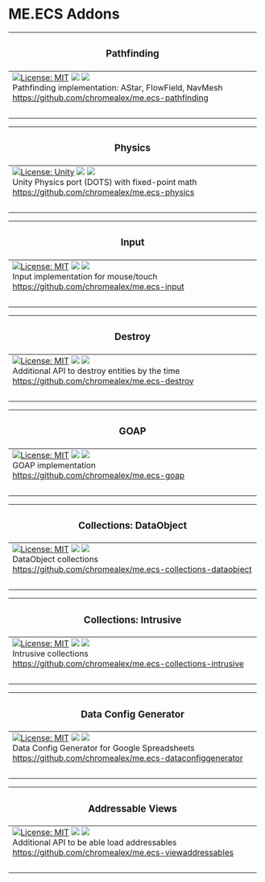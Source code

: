 # ME.ECS Addons

| <h3>Pathfinding</h3> |
| ------ |
| [![License: MIT](https://img.shields.io/github/license/chromealex/me.ecs-pathfinding?style=flat&color=greenyellow)](https://github.com/chromealex/me.ecs-pathfinding/blob/master/LICENSE) <a href="https://github.com/chromealex/me.ecs-pathfinding"><img src="https://img.shields.io/github/package-json/v/chromealex/me.ecs-pathfinding?style=flat&color=blue" /></a> <a href="https://github.com/chromealex/me.ecs-pathfinding"><img src="https://img.shields.io/github/last-commit/chromealex/me.ecs-pathfinding?style=flat&color=yellow" /></a><br>Pathfinding implementation: AStar, FlowField, NavMesh<br>https://github.com/chromealex/me.ecs-pathfinding |
|&nbsp;&nbsp;&nbsp;&nbsp;&nbsp;&nbsp;&nbsp;&nbsp;&nbsp;&nbsp;&nbsp;&nbsp;&nbsp;&nbsp;&nbsp;&nbsp;&nbsp;&nbsp;&nbsp;&nbsp;&nbsp;&nbsp;&nbsp;&nbsp;&nbsp;&nbsp;&nbsp;&nbsp;&nbsp;&nbsp;&nbsp;&nbsp;&nbsp;&nbsp;&nbsp;&nbsp;&nbsp;&nbsp;&nbsp;&nbsp;&nbsp;&nbsp;&nbsp;&nbsp;&nbsp;&nbsp;&nbsp;&nbsp;&nbsp;&nbsp;&nbsp;&nbsp;&nbsp;&nbsp;&nbsp;&nbsp;&nbsp;&nbsp;&nbsp;&nbsp;&nbsp;&nbsp;&nbsp;&nbsp;&nbsp;&nbsp;&nbsp;&nbsp;&nbsp;&nbsp;&nbsp;&nbsp;&nbsp;&nbsp;&nbsp;&nbsp;&nbsp;&nbsp;&nbsp;&nbsp;&nbsp;&nbsp;&nbsp;&nbsp;&nbsp;&nbsp;&nbsp;&nbsp;&nbsp;&nbsp;&nbsp;&nbsp;&nbsp;&nbsp;&nbsp;&nbsp;&nbsp;&nbsp;&nbsp;&nbsp;&nbsp;&nbsp;&nbsp;&nbsp;&nbsp;&nbsp;&nbsp;&nbsp;&nbsp;&nbsp;&nbsp;|

| <h3>Physics</h3> |
| ------ |
| [![License: Unity](https://img.shields.io/badge/license-UCL-yellowgreen)](https://github.com/chromealex/me.ecs-physics/blob/main/LICENSE) <a href="https://github.com/chromealex/me.ecs-physics"><img src="https://img.shields.io/github/package-json/v/chromealex/me.ecs-physics?style=flat&color=blue" /></a> <a href="https://github.com/chromealex/me.ecs-physics"><img src="https://img.shields.io/github/last-commit/chromealex/me.ecs-physics?style=flat&color=yellow" /></a><br>Unity Physics port (DOTS) with fixed-point math<br>https://github.com/chromealex/me.ecs-physics |
|&nbsp;&nbsp;&nbsp;&nbsp;&nbsp;&nbsp;&nbsp;&nbsp;&nbsp;&nbsp;&nbsp;&nbsp;&nbsp;&nbsp;&nbsp;&nbsp;&nbsp;&nbsp;&nbsp;&nbsp;&nbsp;&nbsp;&nbsp;&nbsp;&nbsp;&nbsp;&nbsp;&nbsp;&nbsp;&nbsp;&nbsp;&nbsp;&nbsp;&nbsp;&nbsp;&nbsp;&nbsp;&nbsp;&nbsp;&nbsp;&nbsp;&nbsp;&nbsp;&nbsp;&nbsp;&nbsp;&nbsp;&nbsp;&nbsp;&nbsp;&nbsp;&nbsp;&nbsp;&nbsp;&nbsp;&nbsp;&nbsp;&nbsp;&nbsp;&nbsp;&nbsp;&nbsp;&nbsp;&nbsp;&nbsp;&nbsp;&nbsp;&nbsp;&nbsp;&nbsp;&nbsp;&nbsp;&nbsp;&nbsp;&nbsp;&nbsp;&nbsp;&nbsp;&nbsp;&nbsp;&nbsp;&nbsp;&nbsp;&nbsp;&nbsp;&nbsp;&nbsp;&nbsp;&nbsp;&nbsp;&nbsp;&nbsp;&nbsp;&nbsp;&nbsp;&nbsp;&nbsp;&nbsp;&nbsp;&nbsp;&nbsp;&nbsp;&nbsp;&nbsp;&nbsp;&nbsp;&nbsp;&nbsp;&nbsp;&nbsp;&nbsp;|

| <h3>Input</h3> |
| ------ |
| [![License: MIT](https://img.shields.io/github/license/chromealex/me.ecs-input?style=flat&color=greenyellow)](https://github.com/chromealex/me.ecs-input/blob/main/LICENSE) <a href="https://github.com/chromealex/me.ecs-input"><img src="https://img.shields.io/github/package-json/v/chromealex/me.ecs-input?style=flat&color=blue" /></a> <a href="https://github.com/chromealex/me.ecs-input"><img src="https://img.shields.io/github/last-commit/chromealex/me.ecs-input?style=flat&color=yellow" /></a><br>Input implementation for mouse/touch<br>https://github.com/chromealex/me.ecs-input |
|&nbsp;&nbsp;&nbsp;&nbsp;&nbsp;&nbsp;&nbsp;&nbsp;&nbsp;&nbsp;&nbsp;&nbsp;&nbsp;&nbsp;&nbsp;&nbsp;&nbsp;&nbsp;&nbsp;&nbsp;&nbsp;&nbsp;&nbsp;&nbsp;&nbsp;&nbsp;&nbsp;&nbsp;&nbsp;&nbsp;&nbsp;&nbsp;&nbsp;&nbsp;&nbsp;&nbsp;&nbsp;&nbsp;&nbsp;&nbsp;&nbsp;&nbsp;&nbsp;&nbsp;&nbsp;&nbsp;&nbsp;&nbsp;&nbsp;&nbsp;&nbsp;&nbsp;&nbsp;&nbsp;&nbsp;&nbsp;&nbsp;&nbsp;&nbsp;&nbsp;&nbsp;&nbsp;&nbsp;&nbsp;&nbsp;&nbsp;&nbsp;&nbsp;&nbsp;&nbsp;&nbsp;&nbsp;&nbsp;&nbsp;&nbsp;&nbsp;&nbsp;&nbsp;&nbsp;&nbsp;&nbsp;&nbsp;&nbsp;&nbsp;&nbsp;&nbsp;&nbsp;&nbsp;&nbsp;&nbsp;&nbsp;&nbsp;&nbsp;&nbsp;&nbsp;&nbsp;&nbsp;&nbsp;&nbsp;&nbsp;&nbsp;&nbsp;&nbsp;&nbsp;&nbsp;&nbsp;&nbsp;&nbsp;&nbsp;&nbsp;&nbsp;|

| <h3>Destroy</h3> |
| ------ |
| [![License: MIT](https://img.shields.io/github/license/chromealex/me.ecs-destroy?style=flat&color=greenyellow)](https://github.com/chromealex/me.ecs-destroy/blob/master/LICENSE) <a href="https://github.com/chromealex/me.ecs-destroy"><img src="https://img.shields.io/github/package-json/v/chromealex/me.ecs-destroy?style=flat&color=blue" /></a> <a href="https://github.com/chromealex/me.ecs-destroy"><img src="https://img.shields.io/github/last-commit/chromealex/me.ecs-destroy?style=flat&color=yellow" /></a><br>Additional API to destroy entities by the time<br>https://github.com/chromealex/me.ecs-destroy |
|&nbsp;&nbsp;&nbsp;&nbsp;&nbsp;&nbsp;&nbsp;&nbsp;&nbsp;&nbsp;&nbsp;&nbsp;&nbsp;&nbsp;&nbsp;&nbsp;&nbsp;&nbsp;&nbsp;&nbsp;&nbsp;&nbsp;&nbsp;&nbsp;&nbsp;&nbsp;&nbsp;&nbsp;&nbsp;&nbsp;&nbsp;&nbsp;&nbsp;&nbsp;&nbsp;&nbsp;&nbsp;&nbsp;&nbsp;&nbsp;&nbsp;&nbsp;&nbsp;&nbsp;&nbsp;&nbsp;&nbsp;&nbsp;&nbsp;&nbsp;&nbsp;&nbsp;&nbsp;&nbsp;&nbsp;&nbsp;&nbsp;&nbsp;&nbsp;&nbsp;&nbsp;&nbsp;&nbsp;&nbsp;&nbsp;&nbsp;&nbsp;&nbsp;&nbsp;&nbsp;&nbsp;&nbsp;&nbsp;&nbsp;&nbsp;&nbsp;&nbsp;&nbsp;&nbsp;&nbsp;&nbsp;&nbsp;&nbsp;&nbsp;&nbsp;&nbsp;&nbsp;&nbsp;&nbsp;&nbsp;&nbsp;&nbsp;&nbsp;&nbsp;&nbsp;&nbsp;&nbsp;&nbsp;&nbsp;&nbsp;&nbsp;&nbsp;&nbsp;&nbsp;&nbsp;&nbsp;&nbsp;&nbsp;&nbsp;&nbsp;&nbsp;|

| <h3>GOAP</h3> |
| ------ |
| [![License: MIT](https://img.shields.io/github/license/chromealex/me.ecs-goap?style=flat&color=greenyellow)](https://github.com/chromealex/me.ecs-goap/blob/master/LICENSE) <a href="https://github.com/chromealex/me.ecs-goap"><img src="https://img.shields.io/github/package-json/v/chromealex/me.ecs-goap?style=flat&color=blue" /></a> <a href="https://github.com/chromealex/me.ecs-goap"><img src="https://img.shields.io/github/last-commit/chromealex/me.ecs-goap?style=flat&color=yellow" /></a><br>GOAP implementation<br>https://github.com/chromealex/me.ecs-goap |
|&nbsp;&nbsp;&nbsp;&nbsp;&nbsp;&nbsp;&nbsp;&nbsp;&nbsp;&nbsp;&nbsp;&nbsp;&nbsp;&nbsp;&nbsp;&nbsp;&nbsp;&nbsp;&nbsp;&nbsp;&nbsp;&nbsp;&nbsp;&nbsp;&nbsp;&nbsp;&nbsp;&nbsp;&nbsp;&nbsp;&nbsp;&nbsp;&nbsp;&nbsp;&nbsp;&nbsp;&nbsp;&nbsp;&nbsp;&nbsp;&nbsp;&nbsp;&nbsp;&nbsp;&nbsp;&nbsp;&nbsp;&nbsp;&nbsp;&nbsp;&nbsp;&nbsp;&nbsp;&nbsp;&nbsp;&nbsp;&nbsp;&nbsp;&nbsp;&nbsp;&nbsp;&nbsp;&nbsp;&nbsp;&nbsp;&nbsp;&nbsp;&nbsp;&nbsp;&nbsp;&nbsp;&nbsp;&nbsp;&nbsp;&nbsp;&nbsp;&nbsp;&nbsp;&nbsp;&nbsp;&nbsp;&nbsp;&nbsp;&nbsp;&nbsp;&nbsp;&nbsp;&nbsp;&nbsp;&nbsp;&nbsp;&nbsp;&nbsp;&nbsp;&nbsp;&nbsp;&nbsp;&nbsp;&nbsp;&nbsp;&nbsp;&nbsp;&nbsp;&nbsp;&nbsp;&nbsp;&nbsp;&nbsp;&nbsp;&nbsp;&nbsp;|

| <h3>Collections: DataObject</h3> |
| ------ |
| [![License: MIT](https://img.shields.io/github/license/chromealex/me.ecs-collections-dataobject?style=flat&color=greenyellow)](https://github.com/chromealex/me.ecs-collections-dataobject/blob/master/LICENSE) <a href="https://github.com/chromealex/me.ecs-collections-dataobject"><img src="https://img.shields.io/github/package-json/v/chromealex/me.ecs-collections-dataobject?style=flat&color=blue" /></a> <a href="https://github.com/chromealex/me.ecs-collections-dataobject"><img src="https://img.shields.io/github/last-commit/chromealex/me.ecs-collections-dataobject?style=flat&color=yellow" /></a><br>DataObject collections<br>https://github.com/chromealex/me.ecs-collections-dataobject |
|&nbsp;&nbsp;&nbsp;&nbsp;&nbsp;&nbsp;&nbsp;&nbsp;&nbsp;&nbsp;&nbsp;&nbsp;&nbsp;&nbsp;&nbsp;&nbsp;&nbsp;&nbsp;&nbsp;&nbsp;&nbsp;&nbsp;&nbsp;&nbsp;&nbsp;&nbsp;&nbsp;&nbsp;&nbsp;&nbsp;&nbsp;&nbsp;&nbsp;&nbsp;&nbsp;&nbsp;&nbsp;&nbsp;&nbsp;&nbsp;&nbsp;&nbsp;&nbsp;&nbsp;&nbsp;&nbsp;&nbsp;&nbsp;&nbsp;&nbsp;&nbsp;&nbsp;&nbsp;&nbsp;&nbsp;&nbsp;&nbsp;&nbsp;&nbsp;&nbsp;&nbsp;&nbsp;&nbsp;&nbsp;&nbsp;&nbsp;&nbsp;&nbsp;&nbsp;&nbsp;&nbsp;&nbsp;&nbsp;&nbsp;&nbsp;&nbsp;&nbsp;&nbsp;&nbsp;&nbsp;&nbsp;&nbsp;&nbsp;&nbsp;&nbsp;&nbsp;&nbsp;&nbsp;&nbsp;&nbsp;&nbsp;&nbsp;&nbsp;&nbsp;&nbsp;&nbsp;&nbsp;&nbsp;&nbsp;&nbsp;&nbsp;&nbsp;&nbsp;&nbsp;&nbsp;&nbsp;&nbsp;&nbsp;&nbsp;&nbsp;&nbsp;|

| <h3>Collections: Intrusive</h3> |
| ------ |
| [![License: MIT](https://img.shields.io/github/license/chromealex/me.ecs-collections-intrusive?style=flat&color=greenyellow)](https://github.com/chromealex/me.ecs-collections-intrusive/blob/master/LICENSE) <a href="https://github.com/chromealex/me.ecs-collections-intrusive"><img src="https://img.shields.io/github/package-json/v/chromealex/me.ecs-collections-intrusive?style=flat&color=blue" /></a> <a href="https://github.com/chromealex/me.ecs-collections-intrusive"><img src="https://img.shields.io/github/last-commit/chromealex/me.ecs-collections-intrusive?style=flat&color=yellow" /></a><br>Intrusive collections<br>https://github.com/chromealex/me.ecs-collections-intrusive |
|&nbsp;&nbsp;&nbsp;&nbsp;&nbsp;&nbsp;&nbsp;&nbsp;&nbsp;&nbsp;&nbsp;&nbsp;&nbsp;&nbsp;&nbsp;&nbsp;&nbsp;&nbsp;&nbsp;&nbsp;&nbsp;&nbsp;&nbsp;&nbsp;&nbsp;&nbsp;&nbsp;&nbsp;&nbsp;&nbsp;&nbsp;&nbsp;&nbsp;&nbsp;&nbsp;&nbsp;&nbsp;&nbsp;&nbsp;&nbsp;&nbsp;&nbsp;&nbsp;&nbsp;&nbsp;&nbsp;&nbsp;&nbsp;&nbsp;&nbsp;&nbsp;&nbsp;&nbsp;&nbsp;&nbsp;&nbsp;&nbsp;&nbsp;&nbsp;&nbsp;&nbsp;&nbsp;&nbsp;&nbsp;&nbsp;&nbsp;&nbsp;&nbsp;&nbsp;&nbsp;&nbsp;&nbsp;&nbsp;&nbsp;&nbsp;&nbsp;&nbsp;&nbsp;&nbsp;&nbsp;&nbsp;&nbsp;&nbsp;&nbsp;&nbsp;&nbsp;&nbsp;&nbsp;&nbsp;&nbsp;&nbsp;&nbsp;&nbsp;&nbsp;&nbsp;&nbsp;&nbsp;&nbsp;&nbsp;&nbsp;&nbsp;&nbsp;&nbsp;&nbsp;&nbsp;&nbsp;&nbsp;&nbsp;&nbsp;&nbsp;&nbsp;|

| <h3>Data Config Generator</h3> |
| ------ |
| [![License: MIT](https://img.shields.io/github/license/chromealex/me.ecs-dataconfiggenerator?style=flat&color=greenyellow)](https://github.com/chromealex/me.ecs-dataconfiggenerator/blob/master/LICENSE) <a href="https://github.com/chromealex/me.ecs-dataconfiggenerator"><img src="https://img.shields.io/github/package-json/v/chromealex/me.ecs-dataconfiggenerator?style=flat&color=blue" /></a> <a href="https://github.com/chromealex/me.ecs-dataconfiggenerator"><img src="https://img.shields.io/github/last-commit/chromealex/me.ecs-dataconfiggenerator?style=flat&color=yellow" /></a><br>Data Config Generator for Google Spreadsheets<br>https://github.com/chromealex/me.ecs-dataconfiggenerator |
|&nbsp;&nbsp;&nbsp;&nbsp;&nbsp;&nbsp;&nbsp;&nbsp;&nbsp;&nbsp;&nbsp;&nbsp;&nbsp;&nbsp;&nbsp;&nbsp;&nbsp;&nbsp;&nbsp;&nbsp;&nbsp;&nbsp;&nbsp;&nbsp;&nbsp;&nbsp;&nbsp;&nbsp;&nbsp;&nbsp;&nbsp;&nbsp;&nbsp;&nbsp;&nbsp;&nbsp;&nbsp;&nbsp;&nbsp;&nbsp;&nbsp;&nbsp;&nbsp;&nbsp;&nbsp;&nbsp;&nbsp;&nbsp;&nbsp;&nbsp;&nbsp;&nbsp;&nbsp;&nbsp;&nbsp;&nbsp;&nbsp;&nbsp;&nbsp;&nbsp;&nbsp;&nbsp;&nbsp;&nbsp;&nbsp;&nbsp;&nbsp;&nbsp;&nbsp;&nbsp;&nbsp;&nbsp;&nbsp;&nbsp;&nbsp;&nbsp;&nbsp;&nbsp;&nbsp;&nbsp;&nbsp;&nbsp;&nbsp;&nbsp;&nbsp;&nbsp;&nbsp;&nbsp;&nbsp;&nbsp;&nbsp;&nbsp;&nbsp;&nbsp;&nbsp;&nbsp;&nbsp;&nbsp;&nbsp;&nbsp;&nbsp;&nbsp;&nbsp;&nbsp;&nbsp;&nbsp;&nbsp;&nbsp;&nbsp;&nbsp;&nbsp;|

| <h3>Addressable Views</h3> |
| ------ |
| [![License: MIT](https://img.shields.io/github/license/chromealex/me.ecs-viewaddressables?style=flat&color=greenyellow)](https://github.com/chromealex/me.ecs-viewaddressables/blob/master/LICENSE) <a href="https://github.com/chromealex/me.ecs-viewaddressables"><img src="https://img.shields.io/github/package-json/v/chromealex/me.ecs-viewaddressables?style=flat&color=blue" /></a> <a href="https://github.com/chromealex/me.ecs-viewaddressables"><img src="https://img.shields.io/github/last-commit/chromealex/me.ecs-viewaddressables?style=flat&color=yellow" /></a><br>Additional API to be able load addressables<br>https://github.com/chromealex/me.ecs-viewaddressables |
|&nbsp;&nbsp;&nbsp;&nbsp;&nbsp;&nbsp;&nbsp;&nbsp;&nbsp;&nbsp;&nbsp;&nbsp;&nbsp;&nbsp;&nbsp;&nbsp;&nbsp;&nbsp;&nbsp;&nbsp;&nbsp;&nbsp;&nbsp;&nbsp;&nbsp;&nbsp;&nbsp;&nbsp;&nbsp;&nbsp;&nbsp;&nbsp;&nbsp;&nbsp;&nbsp;&nbsp;&nbsp;&nbsp;&nbsp;&nbsp;&nbsp;&nbsp;&nbsp;&nbsp;&nbsp;&nbsp;&nbsp;&nbsp;&nbsp;&nbsp;&nbsp;&nbsp;&nbsp;&nbsp;&nbsp;&nbsp;&nbsp;&nbsp;&nbsp;&nbsp;&nbsp;&nbsp;&nbsp;&nbsp;&nbsp;&nbsp;&nbsp;&nbsp;&nbsp;&nbsp;&nbsp;&nbsp;&nbsp;&nbsp;&nbsp;&nbsp;&nbsp;&nbsp;&nbsp;&nbsp;&nbsp;&nbsp;&nbsp;&nbsp;&nbsp;&nbsp;&nbsp;&nbsp;&nbsp;&nbsp;&nbsp;&nbsp;&nbsp;&nbsp;&nbsp;&nbsp;&nbsp;&nbsp;&nbsp;&nbsp;&nbsp;&nbsp;&nbsp;&nbsp;&nbsp;&nbsp;&nbsp;&nbsp;&nbsp;&nbsp;&nbsp;|
